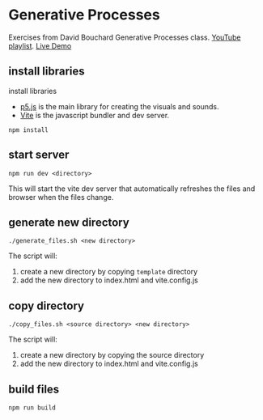# Generative Processes

Exercises from David Bouchard Generative Processes class. [YouTube playlist](https://www.youtube.com/playlist?list=PLLx7jIm38p9m6n8X01Sz2kQaSC9U6_6u5). [Live Demo](https://wykhuh.github.io/Generative_Processes/)

## install libraries

install libraries

- [p5.js](https://p5js.org) is the main library for creating the visuals and sounds.
- [Vite](https://vitejs.dev) is the javascript bundler and dev server.

```{bash}
npm install
```

## start server

```{bash}
npm run dev <directory>
```

This will start the vite dev server that automatically refreshes the files and browser when the files change.

## generate new directory

```{bash}
./generate_files.sh <new directory>
```

The script will:

1. create a new directory by copying `template` directory
2. add the new directory to index.html and vite.config.js

## copy directory

```{bash}
./copy_files.sh <source directory> <new directory>
```

The script will:

1. create a new directory by copying the source directory
2. add the new directory to index.html and vite.config.js

## build files

```{bash}
npm run build
```

